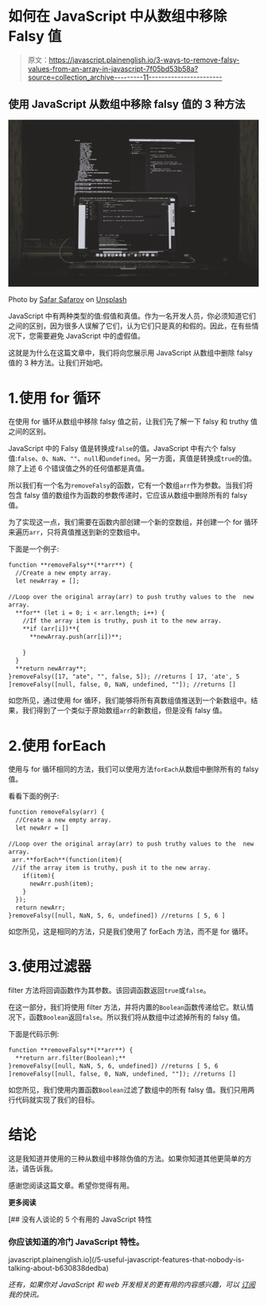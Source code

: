 # 如何在 JavaScript 中从数组中移除 Falsy 值

> 原文：<https://javascript.plainenglish.io/3-ways-to-remove-falsy-values-from-an-array-in-javascript-7f05bd53b58a?source=collection_archive---------11----------------------->

## 使用 JavaScript 从数组中移除 falsy 值的 3 种方法

![](img/89e12ab86b3b067a5b76c43f682b791e.png)

Photo by [Safar Safarov](https://unsplash.com/@codestorm?utm_source=medium&utm_medium=referral) on [Unsplash](https://unsplash.com?utm_source=medium&utm_medium=referral)

JavaScript 中有两种类型的值:假值和真值。作为一名开发人员，你必须知道它们之间的区别，因为很多人误解了它们，认为它们只是真的和假的。因此，在有些情况下，您需要避免 JavaScript 中的虚假值。

这就是为什么在这篇文章中，我们将向您展示用 JavaScript 从数组中删除 falsy 值的 3 种方法。让我们开始吧。

# 1.使用 for 循环

在使用 for 循环从数组中移除 falsy 值之前，让我们先了解一下 falsy 和 truthy 值之间的区别。

JavaScript 中的 Falsy 值是转换成`false`的值。JavaScript 中有六个 falsy 值:`false`、`0`、`NaN`、`""`、`null`和`undefined`。另一方面，真值是转换成`true`的值。除了上述 6 个错误值之外的任何值都是真值。

所以我们有一个名为`removeFalsy`的函数，它有一个数组`arr`作为参数。当我们将包含 falsy 值的数组作为函数的参数传递时，它应该从数组中删除所有的 falsy 值。

为了实现这一点，我们需要在函数内部创建一个新的空数组，并创建一个 for 循环来遍历`arr`，只将真值推送到新的空数组中。

下面是一个例子:

```
function **removeFalsy**(**arr**) {
  //Create a new empty array.
  let newArray = [];

//Loop over the original array(arr) to push truthy values to the  new array.
  **for** (let i = 0; i < arr.length; i++) {
    //If the array item is truthy, push it to the new array.
    **if (arr[i])**{
      **newArray.push(arr[i])**;

    }
  }
  **return newArray**;
}removeFalsy([17, "ate", "", false, 5]); //returns [ 17, 'ate', 5 ]removeFalsy([null, false, 0, NaN, undefined, ""]); //returns []
```

如您所见，通过使用 for 循环，我们能够将所有真数组值推送到一个新数组中。结果，我们得到了一个类似于原始数组`arr`的新数组，但是没有 falsy 值。

# 2.使用 forEach

使用与 for 循环相同的方法，我们可以使用方法`forEach`从数组中删除所有的 falsy 值。

看看下面的例子:

```
function removeFalsy(arr) {
  //Create a new empty array.
  let newArr = []

//Loop over the original array(arr) to push truthy values to the  new array.
 arr.**forEach**(function(item){
 //if the array item is truthy, push it to the new array.
    if(item){
      newArr.push(item);
    }
  });
  return newArr;
}removeFalsy([null, NaN, 5, 6, undefined]) //returns [ 5, 6 ]
```

如您所见，这是相同的方法，只是我们使用了 forEach 方法，而不是 for 循环。

# 3.使用过滤器

filter 方法将回调函数作为其参数。该回调函数返回`true`或`false`。

在这一部分，我们将使用 filter 方法，并将内置的`Boolean`函数传递给它。默认情况下，函数`Boolean`返回`false`。所以我们将从数组中过滤掉所有的 falsy 值。

下面是代码示例:

```
function **removeFalsy**(**arr**) {
  **return arr.filter(Boolean);**
}removeFalsy([null, NaN, 5, 6, undefined]) //returns [ 5, 6 ]removeFalsy([null, false, 0, NaN, undefined, ""]); //returns []
```

如您所见，我们使用内置函数`Boolean`过滤了数组中的所有 falsy 值。我们只用两行代码就实现了我们的目标。

# 结论

这是我知道并使用的三种从数组中移除伪值的方法。如果你知道其他更简单的方法，请告诉我。

感谢您阅读这篇文章。希望你觉得有用。

**更多阅读**

[](/5-useful-javascript-features-that-nobody-is-talking-about-b630838dedba) [## 没有人谈论的 5 个有用的 JavaScript 特性

### 你应该知道的冷门 JavaScript 特性。

javascript.plainenglish.io](/5-useful-javascript-features-that-nobody-is-talking-about-b630838dedba) 

*还有，如果你对 JavaScript 和 web 开发相关的更有用的内容感兴趣，可以* [*订阅*](https://mehdiouss.ck.page/) *我的快讯。*